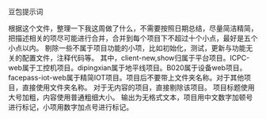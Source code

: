 豆包提示词

根据这个文件，整理一下我这周做了什么，不需要按照日期总结，尽量简洁精简，把描述相关的项尽可能进行合并，合并到每个项目下不超过十个小点，最好是五个小点以内。
剔除一些不属于项目功能的小项，比如初始化，测试，更新与功能无关的配置文件，注释代码等。
其中，client-new,show归属于平台项目。ICPC-web属于工控机项目。dipingxian属于地平线项目。B020属于设备web项目。facepass-iot-web属于精简IOT项目。项目后不要带上文件夹名称。对于其他项目，直接使用文件夹名称。
对于无内容的项目，直接剔除该项目。
项目标题使用大号加粗，内容使用普通粗细大小。
输出为无格式文本，项目用中文数字加顿号进行标记，小项用数字加点号进行标记。
